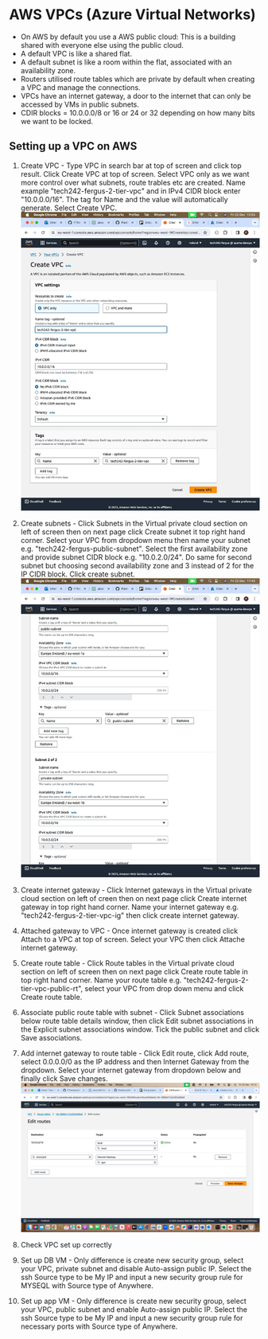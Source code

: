 # AWS VPCs (Azure Virtual Networks)

- On AWS by default you use a AWS public cloud: This is a building shared with everyone else using the public cloud.
- A default VPC is like a shared flat.
- A default subnet is like a room within the flat, associated with an availability zone.
- Routers utilised route tables which are private by default when creating a VPC and manage the connections.
- VPCs have an internet gateway, a door to the internet that can only be accessed by VMs in public subnets.
- CDIR blocks = 10.0.0.0/8 or 16 or 24 or 32 depending on how many bits we want to be locked.

## Setting up a VPC on AWS

1. Create VPC - Type VPC in search bar at top of screen and click top result. Click Create VPC at top of screen. Select VPC only as we want more control over what subnets, route trables etc are created. Name example "tech242-fergus-2-tier-vpc" and in IPv4 CIDR block enter "10.0.0.0/16". The tag for Name and the value will automatically generate. Select Create VPC.
   ![VPC Creation Screenshot](<../../README_images/Create VPC Screenshot.jpg>)

2. Create subnets - Click Subnets in the Virtual private cloud section on left of screen then on next page click Create subnet it top right hand corner. Select your VPC from dropdown menu then name your subnet e.g. "tech242-fergus-public-subnet". Select the first availability zone and provide subnet CIDR block e.g. "10.0.2.0/24". Do same for second subnet but choosing second availability zone and 3 instead of 2 for the IP CIDR block. Click create subnet.
   ![Subnet Creation Screenshot](<../../README_images/Subnet Creation Screenshot.jpg>)

3. Create internet gateway - Click Internet gateways in the Virtual private cloud section on left of creen then on next page click Create internet gateway in top right hand corner. Name your internet gateway e.g. "tech242-fergus-2-tier-vpc-ig" then click create internet gateway. 

4. Attached gateway to VPC - Once internet gateway is created click Attach to a VPC at top of screen. Select your VPC then click Attache internet gateway.

5. Create route table - Click Route tables in the Virtual private cloud section on left of screen then on next page click Create route table in top right hand corner. Name your route table e.g. "tech242-fergus-2-tier-vpc-public-rt", select your VPC from drop down menu and click Create route table.

6. Associate public route table with subnet - Click Subnet associations below route table details window, then click Edit subnet associations in the Explicit subnet associations window. Tick the public subnet and click Save associations.

7. Add internet gateway to route table - Click Edit route, click Add route, select 0.0.0.0/0 as the IP address and then Internet Gateway from the dropdown. Select your internet gateway from dropdown below and finally click Save changes.
![Adding Internet Gateway To Route Table Screenshot](<../../README_images/Adding Internet Gateway To Route Table Screenshot.jpg>)

8. Check VPC set up correctly

9.  Set up DB VM - Only difference is create new security group, select your VPC, private subnet and disable Auto-assign public IP. Select the ssh Source type to be My IP and input a new security group rule for MYSEQL with Source type of Anywhere.

10. Set up app VM - Only difference is create new security group, select your VPC, public subnet and enable Auto-assign public IP. Select the ssh Source type to be My IP and input a new security group rule for necessary ports with Source type of Anywhere.